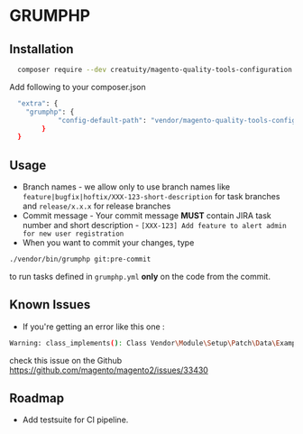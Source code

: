 # GRUMPHP
## Installation
```bash
  composer require --dev creatuity/magento-quality-tools-configuration
 ```

Add following to your composer.json

```bash
  "extra": {
    "grumphp": {
            "config-default-path": "vendor/magento-quality-tools-configuration/grumphp.yml"
        }
  }
```

## Usage
- Branch names - we allow only to use branch names like `feature|bugfix|hoftix/XXX-123-short-description` for task branches and `release/x.x.x` for release branches
- Commit message - Your commit message **MUST** contain JIRA task number and short description - `[XXX-123] Add feature to alert admin for new user registration`
- When you want to commit your changes, type 
```bash
./vendor/bin/grumphp git:pre-commit
```
to run tasks defined in `grumphp.yml` **only** on the code from the commit.
## Known Issues
- If you're getting an error like this one : 
```bash
Warning: class_implements(): Class Vendor\Module\Setup\Patch\Data\ExamplePatch does not exist and could not be loaded in /dev/tests/static/framework/Magento/CodeMessDetector/Rule/Design/AllPurposeAction.php on line 35
```
check this issue on the Github https://github.com/magento/magento2/issues/33430

## Roadmap
- Add testsuite for CI pipeline.
